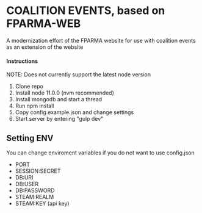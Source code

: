 # COALITION EVENTS, based on FPARMA-WEB
A modernization effort of the FPARMA website for use with coalition events as an extension of the website

#### Instructions
NOTE: Does not currently support the latest node version
1. Clone repo
2. Install node 11.0.0 (nvm recommended)
3. Install mongodb and start a thread
4. Run npm install
5. Copy config.example.json and change settings
5. Start server by entering "gulp dev"

## Setting ENV
You can change enviroment variables if you do not want to use config.json

* PORT
* SESSION:SECRET
* DB:URI
* DB:USER
* DB:PASSWORD
* STEAM:REALM
* STEAM:KEY (api key)
